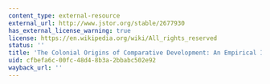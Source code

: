 ```yaml
---
content_type: external-resource
external_url: http://www.jstor.org/stable/2677930
has_external_license_warning: true
license: https://en.wikipedia.org/wiki/All_rights_reserved
status: ''
title: 'The Colonial Origins of Comparative Development: An Empirical Investigation'
uid: cfbefa6c-00fc-48d4-8b3a-2bbabc502e92
wayback_url: ''
---
```

